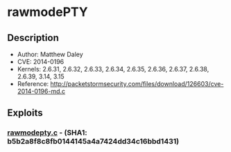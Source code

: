 # rawmodePTY 

## Description
* Author: Matthew Daley 
* CVE: 2014-0196
* Kernels: 2.6.31, 2.6.32, 2.6.33, 2.6.34, 2.6.35, 2.6.36, 2.6.37, 2.6.38, 2.6.39, 3.14, 3.15
* Reference: http://packetstormsecurity.com/files/download/126603/cve-2014-0196-md.c

## Exploits

### [rawmodepty.c](rawmodePTY.c) - (SHA1: b5b2a8f8c8fb0144145a4a7424dd34c16bbd1431)

